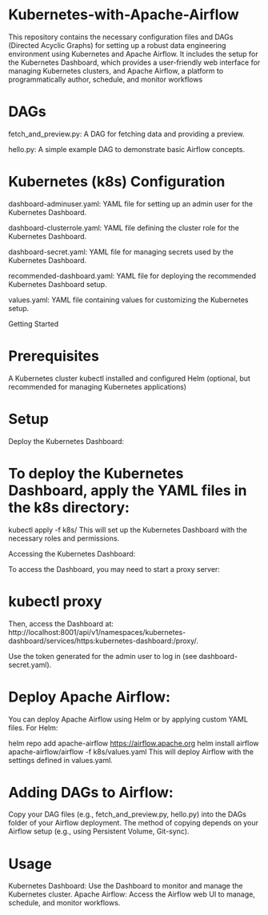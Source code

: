 # Kubernetes-with-Apache-Airflow

This repository contains the necessary configuration files and DAGs (Directed Acyclic Graphs) for setting up a robust data engineering environment using Kubernetes and Apache Airflow. It includes the setup for the Kubernetes Dashboard, which provides a user-friendly web interface for managing Kubernetes clusters, and Apache Airflow, a platform to programmatically author, schedule, and monitor workflows

# DAGs
fetch_and_preview.py: A DAG for fetching data and providing a preview.

hello.py: A simple example DAG to demonstrate basic Airflow concepts.

# Kubernetes (k8s) Configuration
dashboard-adminuser.yaml: YAML file for setting up an admin user for the Kubernetes Dashboard.

dashboard-clusterrole.yaml: YAML file defining the cluster role for the Kubernetes Dashboard.

dashboard-secret.yaml: YAML file for managing secrets used by the Kubernetes Dashboard.

recommended-dashboard.yaml: YAML file for deploying the recommended Kubernetes Dashboard setup.

values.yaml: YAML file containing values for customizing the Kubernetes setup.

Getting Started
# Prerequisites

A Kubernetes cluster
kubectl installed and configured
Helm (optional, but recommended for managing Kubernetes applications)

# Setup
Deploy the Kubernetes Dashboard:

# To deploy the Kubernetes Dashboard, apply the YAML files in the k8s directory:

kubectl apply -f k8s/
This will set up the Kubernetes Dashboard with the necessary roles and permissions.

Accessing the Kubernetes Dashboard:

To access the Dashboard, you may need to start a proxy server:

# kubectl proxy
Then, access the Dashboard at: http://localhost:8001/api/v1/namespaces/kubernetes-dashboard/services/https:kubernetes-dashboard:/proxy/.

Use the token generated for the admin user to log in (see dashboard-secret.yaml).

# Deploy Apache Airflow:

You can deploy Apache Airflow using Helm or by applying custom YAML files. For Helm:

helm repo add apache-airflow https://airflow.apache.org
helm install airflow apache-airflow/airflow -f k8s/values.yaml
This will deploy Airflow with the settings defined in values.yaml.

# Adding DAGs to Airflow:

Copy your DAG files (e.g., fetch_and_preview.py, hello.py) into the DAGs folder of your Airflow deployment. The method of copying depends on your Airflow setup (e.g., using Persistent Volume, Git-sync).

# Usage
Kubernetes Dashboard: Use the Dashboard to monitor and manage the Kubernetes cluster.
Apache Airflow: Access the Airflow web UI to manage, schedule, and monitor workflows.
